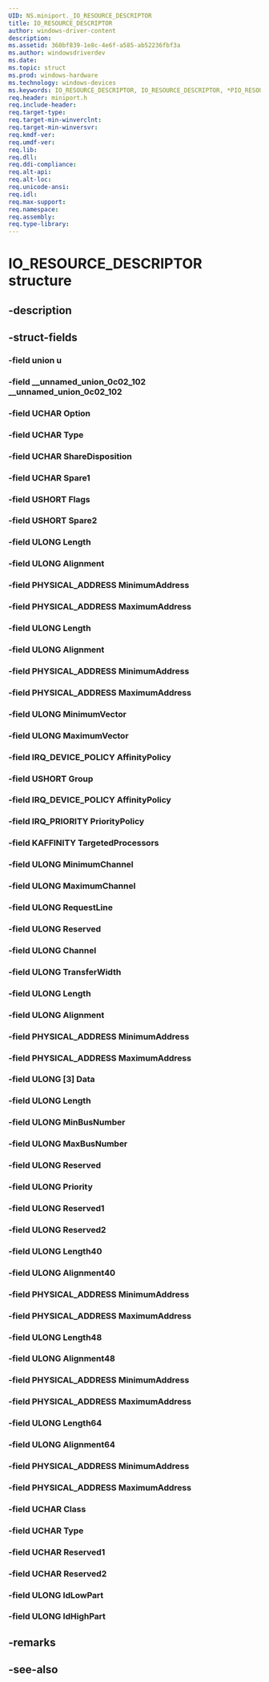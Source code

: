 ```yaml
---
UID: NS.miniport._IO_RESOURCE_DESCRIPTOR
title: IO_RESOURCE_DESCRIPTOR
author: windows-driver-content
description: 
ms.assetid: 360bf839-1e8c-4e6f-a585-ab52236fbf3a
ms.author: windowsdriverdev
ms.date: 
ms.topic: struct
ms.prod: windows-hardware
ms.technology: windows-devices
ms.keywords: IO_RESOURCE_DESCRIPTOR, IO_RESOURCE_DESCRIPTOR, *PIO_RESOURCE_DESCRIPTOR
req.header: miniport.h
req.include-header:
req.target-type:
req.target-min-winverclnt:
req.target-min-winversvr:
req.kmdf-ver:
req.umdf-ver:
req.lib:
req.dll:
req.ddi-compliance:
req.alt-api:
req.alt-loc:
req.unicode-ansi:
req.idl:
req.max-support:
req.namespace:
req.assembly:
req.type-library:
---
```


# IO_RESOURCE_DESCRIPTOR structure

## -description



## -struct-fields

### -field union u			
 	
### -field __unnamed_union_0c02_102 __unnamed_union_0c02_102			
 	
### -field UCHAR Option			
 	
### -field UCHAR Type			
 	
### -field UCHAR ShareDisposition			
 	
### -field UCHAR Spare1			
 	
### -field USHORT Flags			
 	
### -field USHORT Spare2			
 	
### -field ULONG Length			
 	
### -field ULONG Alignment			
 	
### -field PHYSICAL_ADDRESS MinimumAddress			
 	
### -field PHYSICAL_ADDRESS MaximumAddress			
 	
### -field ULONG Length			
 	
### -field ULONG Alignment			
 	
### -field PHYSICAL_ADDRESS MinimumAddress			
 	
### -field PHYSICAL_ADDRESS MaximumAddress			
 	
### -field ULONG MinimumVector			
 	
### -field ULONG MaximumVector			
 	
### -field IRQ_DEVICE_POLICY AffinityPolicy			
 	
### -field USHORT Group			
 	
### -field IRQ_DEVICE_POLICY AffinityPolicy			
 	
### -field IRQ_PRIORITY PriorityPolicy			
 	
### -field KAFFINITY TargetedProcessors			
 	
### -field ULONG MinimumChannel			
 	
### -field ULONG MaximumChannel			
 	
### -field ULONG RequestLine			
 	
### -field ULONG Reserved			
 	
### -field ULONG Channel			
 	
### -field ULONG TransferWidth			
 	
### -field ULONG Length			
 	
### -field ULONG Alignment			
 	
### -field PHYSICAL_ADDRESS MinimumAddress			
 	
### -field PHYSICAL_ADDRESS MaximumAddress			
 	
### -field ULONG [3] Data			
 	
### -field ULONG Length			
 	
### -field ULONG MinBusNumber			
 	
### -field ULONG MaxBusNumber			
 	
### -field ULONG Reserved			
 	
### -field ULONG Priority			
 	
### -field ULONG Reserved1			
 	
### -field ULONG Reserved2			
 	
### -field ULONG Length40			
 	
### -field ULONG Alignment40			
 	
### -field PHYSICAL_ADDRESS MinimumAddress			
 	
### -field PHYSICAL_ADDRESS MaximumAddress			
 	
### -field ULONG Length48			
 	
### -field ULONG Alignment48			
 	
### -field PHYSICAL_ADDRESS MinimumAddress			
 	
### -field PHYSICAL_ADDRESS MaximumAddress			
 	
### -field ULONG Length64			
 	
### -field ULONG Alignment64			
 	
### -field PHYSICAL_ADDRESS MinimumAddress			
 	
### -field PHYSICAL_ADDRESS MaximumAddress			
 	
### -field UCHAR Class			
 	
### -field UCHAR Type			
 	
### -field UCHAR Reserved1			
 	
### -field UCHAR Reserved2			
 	
### -field ULONG IdLowPart			
 	
### -field ULONG IdHighPart			
 	
## -remarks

## -see-also